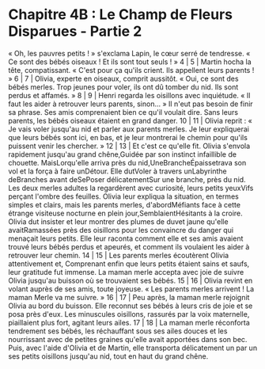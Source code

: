 # Chapitre 4B : Le Champ de Fleurs Disparues - Partie 2

« Oh, les pauvres petits ! » s'exclama Lapin, le cœur serré de tendresse. « Ce sont des bébés oiseaux ! Et ils sont tout seuls ! »
 4 | 
 5 | Martin hocha la tête, compatissant. « C'est pour ça qu'ils crient. Ils appellent leurs parents ! »
 6 | 
 7 | Olivia, experte en oiseaux, comprit aussitôt. « Oui, ce sont des bébés merles. Trop jeunes pour voler, ils ont dû tomber du nid. Ils sont perdus et affamés. »
 8 | 
 9 | Henri regarda les oisillons avec inquiétude. « Il faut les aider à retrouver leurs parents, sinon... » Il n'eut pas besoin de finir sa phrase. Ses amis comprenaient bien ce qu'il voulait dire. Sans leurs parents, les bébés oiseaux étaient en grand danger.
10 | 
11 | Olivia reprit : « Je vais voler jusqu'au nid et parler aux parents merles. Je leur expliquerai que leurs bébés sont ici, en bas, et je leur montrerai le chemin pour qu'ils puissent venir les chercher. »
12 | 
13 | Et c'est ce qu'elle fit. Olivia s'envola rapidement jusqu'au grand chêne,Guidée par son instinct infaillible de chouette. MaisLorqu'elle arriva près du nid,UneBrancheÉpaissetrava son vol et la força à faire unDétour. Elle dutVoler à travers unLabyrinthe deBranches avant deSePoser délicatementSur une branche, près du nid. Les deux merles adultes la regardèrent avec curiosité, leurs petits yeuxVifs perçant l'ombre des feuilles. Olivia leur expliqua la situation, en termes simples et clairs, mais les parents merles, d'abordMéfiants face à cette étrange visiteuse nocturne en plein jour,SemblaientHésitants à la croire. Olivia dut insister et leur montrer des plumes de duvet jaune qu'elle avaitRamassées près des oisillons pour les convaincre du danger qui menaçait leurs petits. Elle leur raconta comment elle et ses amis avaient trouvé leurs bébés perdus et apeurés, et comment ils voulaient les aider à retrouver leur chemin.
14 | 
15 | Les parents merles écoutèrent Olivia attentivement et, Comprenant enfin que leurs petits étaient sains et saufs, leur gratitude fut immense. La maman merle accepta avec joie de suivre Olivia jusqu'au buisson où se trouvaient ses bébés.
15 | 
16 | Olivia revint en volant auprès de ses amis, toute joyeuse. « Les parents merles arrivent ! La maman Merle va me suivre. »
16 | 
17 | Peu après, la maman merle rejoignit Olivia au bord du buisson. Elle reconnut ses bébés à leurs cris de joie et se posa près d'eux. Les minuscules oisillons, rassurés par la voix maternelle, piaillaient plus fort, agitant leurs ailes.
17 | 
18 | La maman merle réconforta tendrement ses bébés, les réchauffant sous ses ailes douces et les nourrissant avec de petites graines qu'elle avait apportées dans son bec. Puis, avec l'aide d'Olivia et de Martin, elle transporta délicatement un par un ses petits oisillons jusqu'au nid, tout en haut du grand chêne.